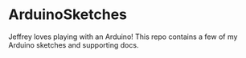 # ArduinoSketches
Jeffrey loves playing with an Arduino!
This repo contains a few of my Arduino sketches and supporting docs.
